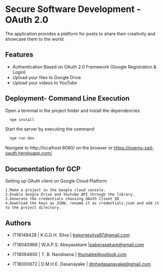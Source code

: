 
# Secure Software Development - OAuth 2.0 

The application provides a platform for poets to share their creativity and showcase them to the world.
 


## Features
- Authentication Based on OAuth 2.0 Framework (Google Registration & Login)
- Upload your files to Google Drive
- Upload your videos to YouTube

  
## Deployment- Command Line Execution



Open a terminal in the project folder and install the dependencies
```bash
  npm install 
```

Start the server by executing the command
```bash
  npm run dev
```

Navigate to http://localhost:8080/ on the browser or https://poems-ssd-oauth.herokuapp.com/

## Documentation for GCP

Setting up OAuth client on Google Cloud Platform

    1.Make a project in the Google cloud console.
    2.Enable Google Drive and Youtube API through the library.
    3.Generate the credentials choosing OAuth Client ID
    4.Download the keys as JSON, rename it as credentials.json and add it to the project directory.

## Authors

- IT18148428 | K.G.G.H. Silva | kgeorgesilva97@gmail.com

- IT18040968 | W.A.P.S. Abeyasekare |pabeyasekare@gmail.com

- IT18094800 | T. B. Nandisena | thumalee@outlook.com

- IT18000672 | D.M.H.E. Dasanayake | dmhedasanayake@gmail.com

  